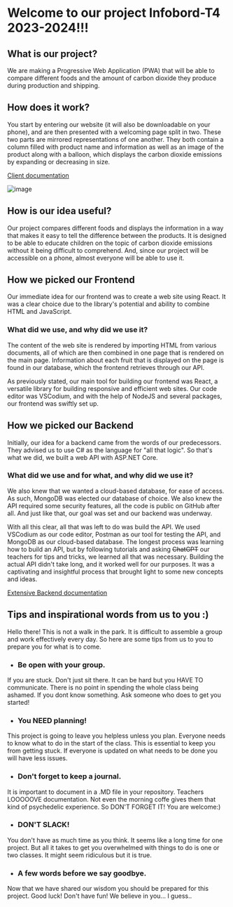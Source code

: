 # Welcome to our project Infobord-T4 2023-2024!!!

## What is our project?
We are making a Progressive Web Application (PWA) that will be able to compare different foods and the amount of carbon dioxide they produce during production and shipping.

## How does it work?
You start by entering our website (it will also be downloadable on your phone), and are then presented with a welcoming page split in two. These two parts are mirrored representations of one another. They both contain a column filled with product name and information as well as an image of the product along with a balloon, which displays the carbon dioxide emissions by expanding or decreasing in size.

[Client documentation](client/README.md)

![image](https://github.com/edvinamborg/Infobord-T4/assets/100678694/62e2f27f-b882-4259-bbcc-171078ff4a1b)

## How is our idea useful?
Our project compares different foods and displays the information in a way that makes it easy to tell the difference between the products. It is designed to be able to educate children on the topic of carbon dioxide emissions without it being difficult to comprehend. And, since our project will be accessible on a phone, almost everyone will be able to use it.

## How we picked our Frontend
Our immediate idea for our frontend was to create a web site using React. It was a clear choice due to the library's potential and ability to combine HTML and JavaScript. 

### What did we use, and why did we use it?
The content of the web site is rendered by importing HTML from various documents, all of which are then combined in one page that is rendered on the main page. Information about each fruit that is displayed on the page is found in our database, which the frontend retrieves through our API. 


As previously stated, our main tool for building our frontend was React, a versatile library for building responsive and efficient web sites. Our code editor was VSCodium, and with the help of NodeJS and several packages, our frontend was swiftly set up.

## How we picked our Backend
Initially, our idea for a backend came from the words of our predecessors. They advised us to use C# as the language for "all that logic". So that's what we did, we built a web API with ASP.NET Core. 

### What did we use and for what, and why did we use it?
We also knew that we wanted a cloud-based database, for ease of access. As such, MongoDB was elected our database of choice. We also knew the API required some security features, all the code is public on GitHub after all. And just like that, our goal was set and our backend was underway.

With all this clear, all that was left to do was build the API. We used VSCodium as our code editor, Postman as our tool for testing the API, and MongoDB as our cloud-based database. The longest process was learning how to build an API, but by following tutorials and asking ~~ChatGPT~~ our teachers for tips and tricks, we learned all that was necessary. Building the actual API didn't take long, and it worked well for our purposes. It was a captivating and insightful process that brought light to some new concepts and ideas.

[Extensive Backend documentation](Server_C%23/README.md)

## Tips and inspirational words from us to you :) 
Hello there! This is not a walk in the park. It is difficult to assemble a group and work effectively every day. So here are some tips from us to you to prepare you for what is to come.
* ### Be open with your group.
If you are stuck. Don't just sit there. It can be hard but you HAVE TO communicate. There is no point in spending the whole class being ashamed. If you dont know something. Ask someone who does to get you started!
* ### You NEED planning!
This project is going to leave you helpless unless you plan. Everyone needs to know what to do in the start of the class.
This is essential to keep you from getting stuck. If everyone is updated on what needs to be done you will have less issues.
* ### Don't forget to keep a journal.
It is important to document in a .MD file in your repository. Teachers LOOOOOVE documentation. Not even the morning coffe gives them that kind of psychedelic experience. So DON'T FORGET IT! You are welcome:) 
* ### DON'T SLACK!
You don't have as much time as you think. It seems like a long time for one project. But all it takes to get you overwhelmed with things to do is one or two classes. It might seem ridiculous but it is true. 
* ### A few words before we say goodbye.
Now that we have shared our wisdom you should be prepared for this project. Good luck! Don't have fun! We believe in you... I guess..
